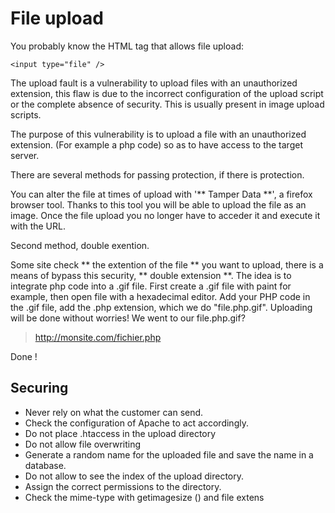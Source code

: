 # File upload

You probably know the HTML tag that allows file upload:
```
<input type="file" />
```

The upload fault is a vulnerability to upload files with an unauthorized extension, this flaw is due to the incorrect configuration of the upload script or the complete absence of security. This is usually present in image upload scripts.

The purpose of this vulnerability is to upload a file with an unauthorized extension. (For example a php code) so as to have access to the target server.

There are several methods for passing protection, if there is protection.

You can alter the file at times of upload with '** Tamper Data **', a firefox browser tool. Thanks to this tool you will be able to upload the file as an image.
Once the file upload you no longer have to acceder it and execute it with the URL.

Second method, double exention.

Some site check ** the extention of the file ** you want to upload, there is a means of bypass this security, ** double extension **.
The idea is to integrate php code into a .gif file.
First create a .gif file with paint for example, then open file with a hexadecimal editor. Add your PHP code in the .gif file, add the .php extension, which we do "file.php.gif".
Uploading will be done without worries!
We went to our file.php.gif?

>http://monsite.com/fichier.php

Done !

## Securing

* Never rely on what the customer can send.
* Check the configuration of Apache to act accordingly.
* Do not place .htaccess in the upload directory
* Do not allow file overwriting
* Generate a random name for the uploaded file and save the name in a database.
* Do not allow to see the index of the upload directory.
* Assign the correct permissions to the directory.
* Check the mime-type with getimagesize () and file extens